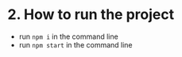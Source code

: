 # 2. How to run the project

- run `npm i` in the command line
- run `npm start` in the command line